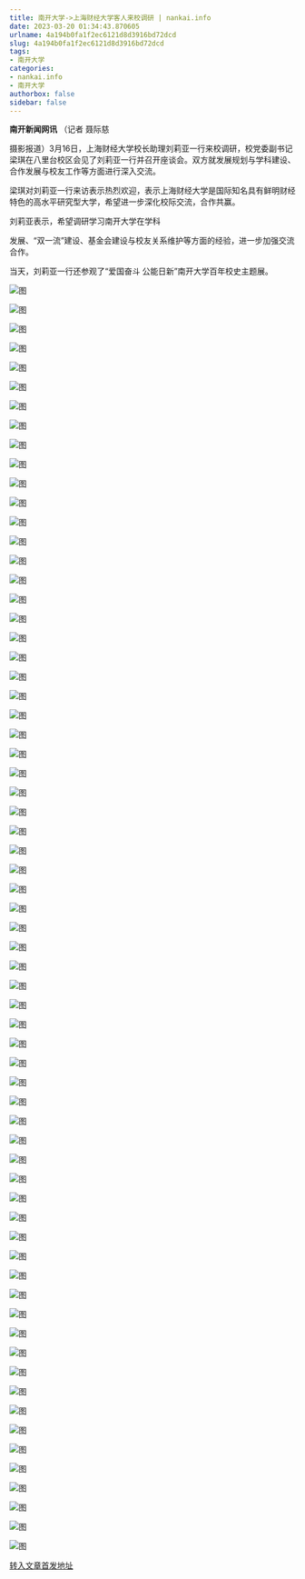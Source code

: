```yaml
---
title: 南开大学->上海财经大学客人来校调研 | nankai.info
date: 2023-03-20 01:34:43.870605
urlname: 4a194b0fa1f2ec6121d8d3916bd72dcd
slug: 4a194b0fa1f2ec6121d8d3916bd72dcd
tags: 
- 南开大学
categories:
- nankai.info
- 南开大学
authorbox: false
sidebar: false
---
```

**南开新闻网讯** （记者 聂际慈

摄影报道）3月16日，上海财经大学校长助理刘莉亚一行来校调研，校党委副书记梁琪在八里台校区会见了刘莉亚一行并召开座谈会。双方就发展规划与学科建设、合作发展与校友工作等方面进行深入交流。

梁琪对刘莉亚一行来访表示热烈欢迎，表示上海财经大学是国际知名具有鲜明财经特色的高水平研究型大学，希望进一步深化校际交流，合作共赢。

刘莉亚表示，希望调研学习南开大学在学科
<!--more-->
发展、“双一流”建设、基金会建设与校友关系维护等方面的经验，进一步加强交流合作。

当天，刘莉亚一行还参观了“爱国奋斗 公能日新”南开大学百年校史主题展。

![图](http://news.nankai.edu.cn/ywsd/system/2023/03/17/g)

![图](http://news.nankai.edu.cn/ywsd/system/2023/03/17/p)

![图](http://news.nankai.edu.cn/ywsd/system/2023/03/17/j)

![图](http://news.nankai.edu.cn/ywsd/system/2023/03/17/)

![图](http://news.nankai.edu.cn/ywsd/system/2023/03/17/c)

![图](http://news.nankai.edu.cn/ywsd/system/2023/03/17/7)

![图](http://news.nankai.edu.cn/ywsd/system/2023/03/17/f)

![图](http://news.nankai.edu.cn/ywsd/system/2023/03/17/0)

![图](http://news.nankai.edu.cn/ywsd/system/2023/03/17/0)

![图](http://news.nankai.edu.cn/ywsd/system/2023/03/17/f)

![图](http://news.nankai.edu.cn/ywsd/system/2023/03/17/f)

![图](http://news.nankai.edu.cn/ywsd/system/2023/03/17/9)

![图](http://news.nankai.edu.cn/ywsd/system/2023/03/17/_)

![图](http://news.nankai.edu.cn/ywsd/system/2023/03/17/3)

![图](http://news.nankai.edu.cn/ywsd/system/2023/03/17/1)

![图](http://news.nankai.edu.cn/ywsd/system/2023/03/17/5)

![图](http://news.nankai.edu.cn/ywsd/system/2023/03/17/0)

![图](http://news.nankai.edu.cn/ywsd/system/2023/03/17/5)

![图](http://news.nankai.edu.cn/ywsd/system/2023/03/17/0)

![图](http://news.nankai.edu.cn/ywsd/system/2023/03/17/0)

![图](http://news.nankai.edu.cn/ywsd/system/2023/03/17/0)

![图](http://news.nankai.edu.cn/ywsd/system/2023/03/17/3)

![图](http://news.nankai.edu.cn/ywsd/system/2023/03/17/0)

![图](http://news.nankai.edu.cn/ywsd/system/2023/03/17/0)

![图](http://news.nankai.edu.cn/)

![图](http://news.nankai.edu.cn/ywsd/system/2023/03/17/5)

![图](http://news.nankai.edu.cn/ywsd/system/2023/03/17/0)

![图](http://news.nankai.edu.cn/ywsd/system/2023/03/17/5)

![图](http://news.nankai.edu.cn/)

![图](http://news.nankai.edu.cn/ywsd/system/2023/03/17/0)

![图](http://news.nankai.edu.cn/ywsd/system/2023/03/17/0)

![图](http://news.nankai.edu.cn/ywsd/system/2023/03/17/0)

![图](http://news.nankai.edu.cn/)

![图](http://news.nankai.edu.cn/ywsd/system/2023/03/17/3)

![图](http://news.nankai.edu.cn/ywsd/system/2023/03/17/0)

![图](http://news.nankai.edu.cn/ywsd/system/2023/03/17/0)

![图](http://news.nankai.edu.cn/)

![图](http://news.nankai.edu.cn/ywsd/system/2023/03/17/c)

![图](http://news.nankai.edu.cn/ywsd/system/2023/03/17/i)

![图](http://news.nankai.edu.cn/ywsd/system/2023/03/17/p)

![图](http://news.nankai.edu.cn/)

![图](http://news.nankai.edu.cn/ywsd/system/2023/03/17/n)

![图](http://news.nankai.edu.cn/ywsd/system/2023/03/17/c)

![图](http://news.nankai.edu.cn/ywsd/system/2023/03/17/)

![图](http://news.nankai.edu.cn/ywsd/system/2023/03/17/u)

![图](http://news.nankai.edu.cn/ywsd/system/2023/03/17/d)

![图](http://news.nankai.edu.cn/ywsd/system/2023/03/17/e)

![图](http://news.nankai.edu.cn/ywsd/system/2023/03/17/)

![图](http://news.nankai.edu.cn/ywsd/system/2023/03/17/i)

![图](http://news.nankai.edu.cn/ywsd/system/2023/03/17/a)

![图](http://news.nankai.edu.cn/ywsd/system/2023/03/17/k)

![图](http://news.nankai.edu.cn/ywsd/system/2023/03/17/n)

![图](http://news.nankai.edu.cn/ywsd/system/2023/03/17/a)

![图](http://news.nankai.edu.cn/ywsd/system/2023/03/17/n)

![图](http://news.nankai.edu.cn/ywsd/system/2023/03/17/)

![图](http://news.nankai.edu.cn/ywsd/system/2023/03/17/s)

![图](http://news.nankai.edu.cn/ywsd/system/2023/03/17/w)

![图](http://news.nankai.edu.cn/ywsd/system/2023/03/17/e)

![图](http://news.nankai.edu.cn/ywsd/system/2023/03/17/n)

![图](http://news.nankai.edu.cn/)

![图](http://news.nankai.edu.cn/)

![图](http://news.nankai.edu.cn/ywsd/system/2023/03/17/:)

![图](http://news.nankai.edu.cn/ywsd/system/2023/03/17/p)

![图](http://news.nankai.edu.cn/ywsd/system/2023/03/17/t)

![图](http://news.nankai.edu.cn/ywsd/system/2023/03/17/t)

![图](http://news.nankai.edu.cn/ywsd/system/2023/03/17/h)

[转入文章首发地址](http://news.nankai.edu.cn/ywsd/system/2023/03/17/030054889.shtml)